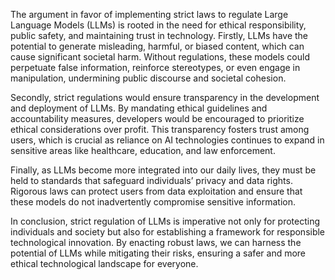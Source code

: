 The argument in favor of implementing strict laws to regulate Large Language Models (LLMs) is rooted in the need for ethical responsibility, public safety, and maintaining trust in technology. Firstly, LLMs have the potential to generate misleading, harmful, or biased content, which can cause significant societal harm. Without regulations, these models could perpetuate false information, reinforce stereotypes, or even engage in manipulation, undermining public discourse and societal cohesion.

Secondly, strict regulations would ensure transparency in the development and deployment of LLMs. By mandating ethical guidelines and accountability measures, developers would be encouraged to prioritize ethical considerations over profit. This transparency fosters trust among users, which is crucial as reliance on AI technologies continues to expand in sensitive areas like healthcare, education, and law enforcement.

Finally, as LLMs become more integrated into our daily lives, they must be held to standards that safeguard individuals’ privacy and data rights. Rigorous laws can protect users from data exploitation and ensure that these models do not inadvertently compromise sensitive information.

In conclusion, strict regulation of LLMs is imperative not only for protecting individuals and society but also for establishing a framework for responsible technological innovation. By enacting robust laws, we can harness the potential of LLMs while mitigating their risks, ensuring a safer and more ethical technological landscape for everyone.